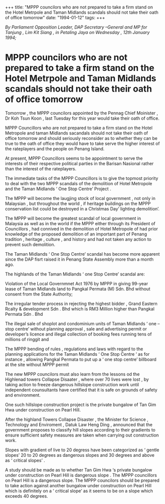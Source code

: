 +++ 
title: "MPPP councilors who are not prepared to take a firm stand on the Hotel Metrpole and Taman Midlands scandals should not take their oath of office tomorrow"
date: "1994-01-12"
tags:
+++

_By Parliament Opposition Leader, DAP Secretary –General and MP for Tanjung , Lim Kit Siang , in Petaling Jaya on Wednesday  , 12th  January 1994;_

# MPPP councilors who are not prepared to take a firm stand on the Hotel Metrpole and Taman Midlands scandals should not take their oath of office tomorrow

Tomorrow , the MPPP councilors appointed by the Pennag Chief Moinister , Dr Koh  Tsun Koon , last Tuesday for this year would take their oath of office.</u>

MPPP Councillors who are not prepared to take a firm stand on the Hotel Metropole and taman Midlands sacandals should not take their oath of office tomorrow and should seriously reconsider as to whether they can be true to the oath of office they would have to take serve the higher interest of the rateplayers and the people on Penang Island.

At present, MPPP Councillors seems to be appointment to serve the interests of their respective political parties in the Barisan Nasional rather than the interest of the rateplayers.

The immediate tasks of the MPPP Councillors is to give the topmost priority to deal with the two MPPP scandals of the demolition of Hotel Metropole and the Taman Midlands ‘ One Stop Centre’ Project .

The MPPP will become the laugjing stock of local government , not only in Malaysian , but throughout the world , if heritage buildings on the MPPP conservation list could be destroyed in a Christmas Day’ lighting demolition’.

The MPPP will become the greatest scandal of local government in Malaysia as well as in the world if the MPPP either through its President of Councillors , had connived in the demolition of Hotel Metropole of had prior knowledge of the proposed demolition of an important part of Penang tradition , heritage , culture , and history and had not taken any action to prevent such demolition.

The Taman Midlands ‘ One Stop Centre’ scandal has become more apparent since the DAP fisrt raised it in Penang State Assembly more than a month ago.

The highlands of the Taman Midlands ‘ one Stop Centre’ scandal are:

Violation of the Local Governmnet Act 1976 by MPPP in giving 99-year lease of Taman Midlands land to Pangkal Permata (M) Sdn. Bhd without consent from the State Authority;

The irregular tender process in rejecting the highest bidder , Grand Eastern Rcalty & development Sdn . Bhd which is RM3 Million higher than Pangkal Permata Sdn . Bhd

The illegal sale of shoplot and condominium units of Taman Midlands ‘ one –stop centre’ without planning approval , sale and advertising permit or developer’s licence and illegal collection of booking fees running tens of millions of ringgit and

The MPPP bending of rules , regulations and laws with regard to the planning applications for the Taman Midlands ‘ One Stop Centre ‘ as for instance , allowing Pangkal Permata to put up a ‘ one stop centre’ billboard at the site without MPPP permit 
 
The new MPPP councilors must also learn from the lessons od the Highlenad towers Collapse Disaater , where over 70 lives were lost , by taking action to freeze dangerous hillslope construction work until independent counsultants have certified that it is safe on grounds of safety and environment.

One such hillslope construction project is the private bungalow of Tan Gim Hwa under construction on Pearl Hill.

After the highland Towers Collapse Disaster , the Minister for Science , Technology and Enviroment , Datuk Law Heng Ding , announced that the government proposes to classify hill slopes according to their gradients to ensure sufficient safety measures are taken when carrying out construction work.

Slopes with gradient of live to 20 degress have been categorized as ‘ gentle slopes’ 20 to 20 degrees as dangerous slopes and 30 degrees and above as ‘ critical slopes’ .

A study should be made as to whether Tan Gim Hwa ‘s private bungalow under construction on Pearl Hill is dangerous slope . The MPPP councillors on Pearl Hill is a dangerous slope. The MPPP councilors should be prepared to take action against another bungalow under construction on Pearl Hill which is definitely on a ‘ critical slope’ as it seems to be on a slope which exceeds 40 degrees.
 
